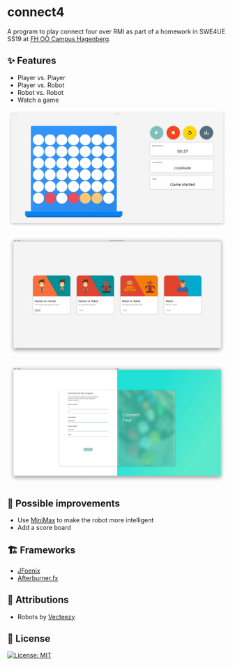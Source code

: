 # connect4

A program to play connect four over RMI as part of a homework in SWE4UE SS19 at [FH OÖ Campus Hagenberg](https://www.fh-ooe.at/en/hagenberg-campus).

## ✨ Features

* Player vs. Player
* Player vs. Robot
* Robot vs. Robot
* Watch a game

![](.github/board.png)

![](.github/game_mode.png)

![](.github/login.png)

## 🚧 Possible improvements 

* Use [MiniMax](https://en.wikipedia.org/wiki/Minimax) to make the robot more intelligent
* Add a score board

## 🏗 Frameworks

* [JFoenix](http://www.jfoenix.com/)
* [Afterburner.fx](http://afterburner.adam-bien.com/)

## 👊 Attributions

* Robots by [Vecteezy](https://www.vecteezy.com)

## 📃 License

[![License: MIT](https://img.shields.io/badge/License-MIT-yellow.svg)](https://opensource.org/licenses/MIT)
